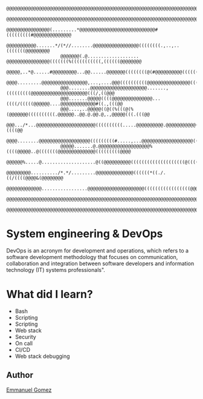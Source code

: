 ~~~
                    @@@@@@@@@@@@@@@@@@@@@@@@@@@@@@@@@@@@@@@@@@@@@@@@@@@@@@@@@@@@@@@@@@@@@@@@@@@@@@@@
                    @@@@@@@@@@@@@@@@@@@@@@@@@@@@@@@@@@@@@@@@@@@@@@@@@@@@@@@@@@@@@@@@@@@@@@@@@@@@@@@@
                    @@@@@@@@@@@@@@@@(.........*@@@@@@@@@@@@@@@@@@@@@@@@@@@@#(((((((((#@@@@@@@@@@@@@@
                    @@@@@@@@@@@.......*/(*//........@@@@@@@@@@@@@@@@@((((((((.,..,..(((((((@@@@@@@@@
                    @@@@@@@(.@................... @@@@@@@@@@@@@@@@(((((((%(((((((((((,((((((@@@@@@@@
                    @@@@@,..*@......#@@@@@@@@@...@@......@@@@@@@((((((((@(#@@@@@@@@@@(((((((@((@@@@@
                    @@@@.........@@@@@@@@@@@@@@@@@,...,....@@@((((((((((@@@@@@@@@@@@@@@@((((((((&@@@
                    @@@........@@@@@@@@@@@@@@@@@@@@@.......,(((((((((@@@@@@@@@@@@@@@@@@@@@(((/,((@@@
                    @@@.......@@@@@((((@@@@@@@@@@@@@@@...((((/(((((@@@@@@....@@@@@@@@@@@@@#((.,(((@@
                    @@@....,..@@@@@((@((%(((@(%(@@@@@@@((((((((((.@@@@@@..@@.@.@@.@,.,@@@@@(((.(((@@
                    @@@.../*...@@@@@@@@@@@@@@@@@@@@@@((((((((((.....@@@@@@@@@@.@@@@@@@@@@@(((.((((@@
                    @@@@........@@@@@@@@@@@@@@@@@@@(((((((((#.....,...@@@@@@@@@@@@@@@@@@@(((//(((@@@
                    @@@@@.......@.@@@@@@@@@@@@@@@@@@@%((((@@@@@..@(((((((@@@@@@@@@@@@@@(((((((((@@@@
                    @@@@@@%.....@....................@((@@@@@@@@@@((((((((((((((((((((@((((((((@@@@@
                    @@@@@@@@@........../*.*/.........@@@@@@@@@@@@@@((((((*((./.((/((((@@@@&(@@@@@@@@
                    @@@@@@@@@@@@@.................@@@@@@@@@@@@@@@@@@@@@(((((((((((((((((@@@@@@@@@@@@
                    @@@@@@@@@@@@@@@@@@@@@@@@@@@@@@@@@@@@@@@@@@@@@@@@@@@@@@@@@@@@@@@@@@@@@@@@@@@@@@@@
                    @@@@@@@@@@@@@@@@@@@@@@@@@@@@@@@@@@@@@@@@@@@@@@@@@@@@@@@@@@@@@@@@@@@@@@@@@@@@@@@@
~~~

# System engineering & DevOps
DevOps is an acronym for development and operations, which refers to a software development methodology that focuses on communication, 
collaboration and integration between software developers and information technology (IT) systems professionals".

# What did I learn?

- Bash
- Scripting
- Scripting
-  Web stack
- Security 
- On call 
- CI/CD
- Web stack debugging 

## Author
[Emmanuel Gomez](http://www.gomez5sh.co) 
